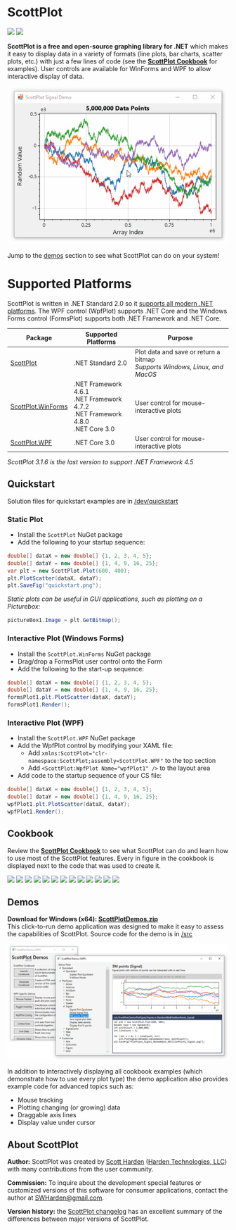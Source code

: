 # ScottPlot

[![](https://img.shields.io/azure-devops/build/swharden/swharden/2?label=Build&logo=azure%20pipelines)](https://dev.azure.com/swharden/swharden/_build/latest?definitionId=2&branchName=master)
[![](https://img.shields.io/nuget/dt/ScottPlot?color=004880&label=NuGet%20Installs&logo=nuget)](https://www.nuget.org/packages/ScottPlot/)

**ScottPlot is a free and open-source graphing library for .NET** which makes it easy to display data in a variety of formats (line plots, bar charts, scatter plots, etc.) with just a few lines of code (see the **[ScottPlot Cookbook](http://swharden.com/scottplot/#cookbook)** for examples). User controls are available for WinForms and WPF to allow interactive display of data. 

![](dev/nuget/ScottPlot.gif)

Jump to the [demos](#Demos) section to see what ScottPlot can do on your system!

# Supported Platforms
ScottPlot is written in .NET Standard 2.0 so it [supports all modern .NET platforms](https://docs.microsoft.com/en-us/dotnet/standard/net-standard#net-implementation-support). The WPF control (WpfPlot) supports .NET Core and the Windows Forms control (FormsPlot) supports both .NET Framework and .NET Core.

Package | Supported Platforms | Purpose
---|---|---
[ScottPlot](https://www.nuget.org/packages/ScottPlot/) | .NET Standard 2.0 | Plot data and save or return a bitmap <br> _Supports Windows, Linux, and MacOS_
[ScottPlot.WinForms](https://www.nuget.org/packages/ScottPlot.WinForms/) | .NET Framework 4.6.1 <br> .NET Framework 4.7.2 <br> .NET Framework 4.8.0 <br>  .NET Core 3.0 | User control for mouse-interactive plots
[ScottPlot.WPF](https://www.nuget.org/packages/ScottPlot.WPF/) | .NET Core 3.0 | User control for mouse-interactive plots

_ScottPlot 3.1.6 is the last version to support .NET Framework 4.5_

## Quickstart

Solution files for quickstart examples are in [/dev/quickstart](/doc/quickstart)

### Static Plot

* Install the `ScottPlot` NuGet package
* Add the following to your startup sequence:

```cs
double[] dataX = new double[] {1, 2, 3, 4, 5};
double[] dataY = new double[] {1, 4, 9, 16, 25};
var plt = new ScottPlot.Plot(600, 400);
plt.PlotScatter(dataX, dataY);
plt.SaveFig("quickstart.png");
```

_Static plots can be useful in GUI applications, such as plotting on a Picturebox:_

```cs
pictureBox1.Image = plt.GetBitmap();
```

### Interactive Plot (Windows Forms)
* Install the `ScottPlot.WinForms` NuGet package
* Drag/drop a FormsPlot user control onto the Form
* Add the following to the start-up sequence:
```cs
double[] dataX = new double[] {1, 2, 3, 4, 5};
double[] dataY = new double[] {1, 4, 9, 16, 25};
formsPlot1.plt.PlotScatter(dataX, dataY);
formsPlot1.Render();
```

### Interactive Plot (WPF)
* Install the `ScottPlot.WPF` NuGet package
* Add the WpfPlot control by modifying your XAML file:
  * Add `xmlns:ScottPlot="clr-namespace:ScottPlot;assembly=ScottPlot.WPF"` to the top section
  * Add `<ScottPlot:WpfPlot Name="wpfPlot1" />` to the layout area
* Add code to the startup sequence of your CS file:
```cs
double[] dataX = new double[] {1, 2, 3, 4, 5};
double[] dataY = new double[] {1, 4, 9, 16, 25};
wpfPlot1.plt.PlotScatter(dataX, dataY);
wpfPlot1.Render();
```

## Cookbook
Review the **[ScottPlot Cookbook](http://swharden.com/scottplot/#cookbook)** to see what ScottPlot can do and learn how to use most of the ScottPlot features. Every in figure in the cookbook is displayed next to the code that was used to create it. 

<a href='http://swharden.com/scottplot/#cookbook'><img src='http://swharden.com/scottplot/cookbook/4.0.19/images/Quickstart_Quickstart_Scatter.png' width='200'></a>
<a href='http://swharden.com/scottplot/#cookbook'><img src='http://swharden.com/scottplot/cookbook/4.0.19/images/PlotTypes_Bar_Quickstart.png' width='200'></a>
<a href='http://swharden.com/scottplot/#cookbook'><img src='http://swharden.com/scottplot/cookbook/4.0.19/images/PlotTypes_Bar_MultipleBars.png' width='200'></a>
<a href='http://swharden.com/scottplot/#cookbook'><img src='http://swharden.com/scottplot/cookbook/4.0.19/images/PlotTypes_Finance_CandleNoSkippedDays.png' width='200'></a>
<a href='http://swharden.com/scottplot/#cookbook'><img src='http://swharden.com/scottplot/cookbook/4.0.19/images/PlotTypes_Scatter_CustomizeLines.png' width='200'></a>
<a href='http://swharden.com/scottplot/#cookbook'><img src='http://swharden.com/scottplot/cookbook/4.0.19/images/PlotTypes_Scatter_RandomXY.png' width='200'></a>
<a href='http://swharden.com/scottplot/#cookbook'><img src='http://swharden.com/scottplot/cookbook/4.0.19/images/PlotTypes_Signal_Density.png' width='200'></a>
<a href='http://swharden.com/scottplot/#cookbook'><img src='http://swharden.com/scottplot/cookbook/4.0.19/images/Customize_Axis_LogAxis.png' width='200'></a>
<a href='http://swharden.com/scottplot/#cookbook'><img src='http://swharden.com/scottplot/cookbook/4.0.19/images/Customize_PlotStyle_StyledLabels.png' width='200'></a>
<a href='http://swharden.com/scottplot/#cookbook'><img src='http://swharden.com/scottplot/cookbook/4.0.19/images/Customize_Ticks_LocalizedGerman.png' width='200'></a>
<a href='http://swharden.com/scottplot/#cookbook'><img src='http://swharden.com/scottplot/cookbook/4.0.19/images/Advanced_Multiplot_Quickstart.png' width='200'></a>
<a href='http://swharden.com/scottplot/#cookbook'><img src='http://swharden.com/scottplot/cookbook/4.0.19/images/Examples_Stats_Histogram.png' width='200'></a>
<a href='http://swharden.com/scottplot/#cookbook'><img src='http://swharden.com/scottplot/cookbook/4.0.19/images/Examples_Stats_LinReg.png' width='200'></a>

## Demos

**Download for Windows (x64): [ScottPlotDemos.zip](/dev/demos/)**\
This click-to-run demo application was designed to make it easy to assess the capabilities of ScottPlot. Source code for the demo is in [/src](/src)

![](src/ScottPlot.Demo.WPF/screenshot.png)

In addition to interactively displaying all cookbook examples (which demonstrate how to use every plot type) the demo application also provides example code for advanced topics such as:
  * Mouse tracking
  * Plotting changing (or growing) data
  * Draggable axis lines
  * Display value under cursor


## About ScottPlot

**Author:** ScottPlot was created by [Scott Harden](http://www.SWHarden.com/) ([Harden Technologies, LLC](http://tech.swharden.com)) with many contributions from the user community. 

**Commission:** To inquire about the development special features or customized versions of this software for consumer applications, contact the author at [SWHarden@gmail.com](mailto:swharden@gmail.com).

**Version history:** the [ScottPlot changelog](/dev/changelog.md) has an excellent summary of the differences between major versions of ScottPlot.
